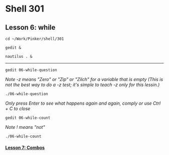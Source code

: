 # Shell 301
## Lesson 6: while

`cd ~/Work/Pinker/shell/301`

`gedit &`

`nautilus . &`
___

`gedit 06-while-question`

*Note -z means "Zero" or "Zip" or "Zilch" for a variable that is empty (This is not the best way to do a -z test; it's simple to teach -z only for this lessin.)*

`./06-while-question`

*Only press Enter to see what happens again and again, comply or use Ctrl + C to close*

`gedit 06-while-count`

*Note ! means "not"*

`./06-while-count`

#### [Lesson 7: Combos](https://github.com/inkVerb/pinker/blob/master/301-shell/Lesson-07.md)

